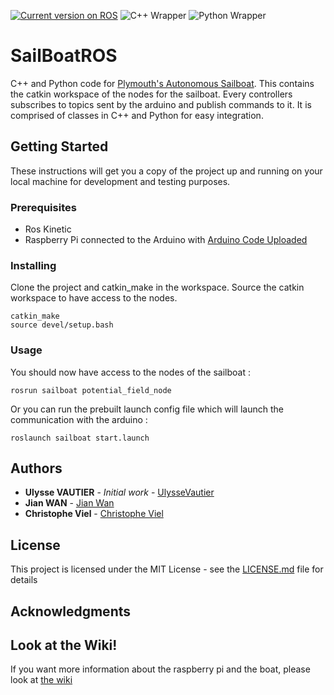 [![Current version on ROS](https://img.shields.io/badge/ROS-Kinetic-blue.svg)](http://wiki.ros.org/kinetic)
![C++ Wrapper](https://img.shields.io/badge/C%2B%2B-100%25-brightgreen.svg)
![Python Wrapper](https://img.shields.io/badge/Python-80%25-green.svg)

# SailBoatROS
C++ and Python code for [Plymouth's Autonomous Sailboat](http://165.227.238.42/). This contains the catkin workspace of the nodes for the sailboat. Every controllers subscribes to topics sent by the arduino and publish commands to it. It is comprised of classes in C++ and Python for easy integration.

## Getting Started

These instructions will get you a copy of the project up and running on your local machine for development and testing purposes.

### Prerequisites

- Ros Kinetic
- Raspberry Pi connected to the Arduino with [Arduino Code Uploaded](https://github.com/Plymouth-Sailboat/SailBoatArduinoInterface)

### Installing

Clone the project and catkin_make in the workspace. Source the catkin workspace to have access to the nodes.

```
catkin_make
source devel/setup.bash
```

### Usage

You should now have access to the nodes of the sailboat :

```
rosrun sailboat potential_field_node
```

Or you can run the prebuilt launch config file which will launch the communication with the arduino :

```
roslaunch sailboat start.launch
```

## Authors

* **Ulysse VAUTIER** - *Initial work* - [UlysseVautier](https://github.com/UlysseVautier)
* **Jian WAN** - [Jian Wan](https://www.plymouth.ac.uk/staff/jian-wan)
* **Christophe Viel** - [Christophe Viel](https://www.researchgate.net/profile/Christophe_Viel)

## License

This project is licensed under the MIT License - see the [LICENSE.md](LICENSE.md) file for details

## Acknowledgments

## Look at the Wiki!
If you want more information about the raspberry pi and the boat, please look at [the wiki](https://github.com/Plymouth-Sailboat/SailBoatROS/wiki)
